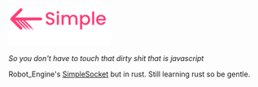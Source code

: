 <img src="./SimpleSocketLogo.png" alt="SimpleSocketLogo" width=200>

*So you don't have to touch that dirty shit that is javascript*

Robot_Engine's [SimpleSocket](https://github.com/RobotEngine/SimpleSocket/blob/main/JavaScript/script.js) but in rust.
Still learning rust so be gentle.

